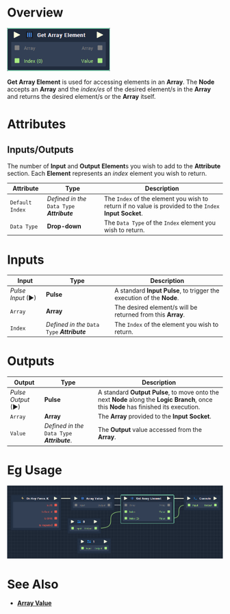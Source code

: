 # Overview

![The Get Array Element Node.](../../.gitbook/assets/toolbox/array/get-array-element.png)

**Get Array Element** is used for accessing elements in an **Array**. The **Node** accepts an **Array** and the *index/es* of the desired element/s in the **Array** and returns the desired element/s or the **Array** itself.

# Attributes
## Inputs/Outputs
The number of **Input** and **Output** **Element**s you wish to add to the **Attribute** section. Each **Element** represents an *index* element you wish to return.

|Attribute|Type|Description|
|---|---|---|
|`Default Index`|*Defined in the* `Data Type` ***Attribute***|The `Index` of the element you wish to return if no value is provided to the `Index` **Input** **Socket**.|
|`Data Type`|**Drop-down**|The `Data Type` of the `Index` element you wish to return.|

# Inputs

|Input|Type|Description|
|---|---|---|
|*Pulse Input* (►)|**Pulse**|A standard **Input Pulse**, to trigger the execution of the **Node**.|
|`Array`|**Array**|The desired element/s will be returned from this **Array**.|
|`Index`|*Defined in the* `Data Type` ***Attribute***|The `Index` of the element you wish to return.|

# Outputs

|Output|Type|Description|
|---|---|---|
|*Pulse Output* (►)|**Pulse**|A standard **Output Pulse**, to move onto the next **Node** along the **Logic Branch**, once this **Node** has finished its execution.|
|`Array`|**Array**|The **Array** provided to the **Input** **Socket**.|
|`Value`|*Defined in the* `Data Type` ***Attribute***.|The **Output** value accessed from the **Array**.|

# Eg Usage
![The Get Array Element Node.](../../.gitbook/assets/toolbox/array/get-array-element-usage.png)

# See Also
- [**Array Value**](array-value.md)

